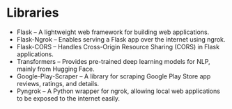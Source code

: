 # Libraries

- Flask – A lightweight web framework for building web applications.
- Flask-Ngrok – Enables serving a Flask app over the internet using ngrok.
- Flask-CORS – Handles Cross-Origin Resource Sharing (CORS) in Flask applications.
- Transformers – Provides pre-trained deep learning models for NLP, mainly from Hugging Face.
- Google-Play-Scraper – A library for scraping Google Play Store app reviews, ratings, and details.
- Pyngrok – A Python wrapper for ngrok, allowing local web applications to be exposed to the internet easily.
